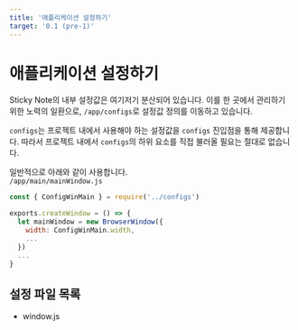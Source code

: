 ```yaml
---
title: '애플리케이션 설정하기'
target: '0.1 (pre-1)'
---
```

# 애플리케이션 설정하기
Sticky Note의 내부 설정값은 여기저기 분산되어 있습니다. 이를 한 곳에서 관리하기 위한 노력의 일환으로, `/app/configs`로 설정값 정의를 이동하고 있습니다.  

`configs`는 프로젝트 내에서 사용해야 하는 설정값을 `configs` 진입점을 통해 제공합니다. 따라서 프로젝트 내에서 `configs`의 하위 요소를 직접 불러올 필요는 절대로 없습니다.  

일반적으로 아래와 같이 사용합니다.  
`/app/main/mainWindow.js`  
```js
const { ConfigWinMain } = require('../configs')

exports.createWindow = () => {
  let mainWindow = new BrowserWindow({
    width: ConfigWinMain.width,
    ...
  })
  ...
}
```

## 설정 파일 목록
 * window.js
